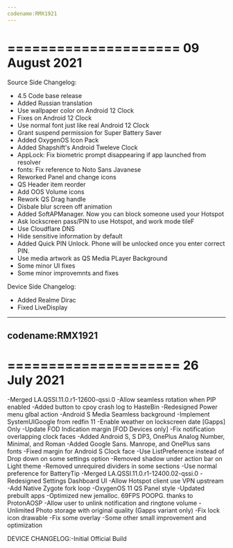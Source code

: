```yaml
---
codename:RMX1921
---
```


=====================
    09 August 2021
=====================
Source Side Changelog:
* 4.5 Code base release
* Added Russian translation
* Use wallpaper color on Android 12 Clock
* Fixes on Android 12 Clock
* Use normal font just like real Android 12 Clock
* Grant suspend permission for Super Battery Saver
* Added OxygenOS Icon Pack
* Added Shapshift's Android Tweleve Clock
* AppLock: Fix biometric prompt disappearing if app launched from resolver
* fonts: Fix reference to Noto Sans Javanese 
* Reworked Panel and change icons
* QS Header item reorder
* Add OOS Volume icons
* Rework QS Drag handle
* Disbale blur screen off animation
* Added SoftAPManager. Now you can block someone used your Hotspot
* Ask lockscreen pass/PIN to use Hotspot, and work mode tileF
* Use Cloudflare DNS
* Hide sensitive information by default
* Added Quick PIN Unlock. Phone will be unlocked once you enter correct PIN.
* Use media artwork as QS Media PLayer Background
* Some minor UI fixes
* Some minor improvemnts and fixes

Device Side Changelog:
* Added Realme Dirac
* Fixed LiveDisplay

---
codename:RMX1921
---
=====================
    26 July 2021
=====================
-Merged LA.QSSI.11.0.r1-12600-qssi.0
-Allow seamless rotation when PIP enabled
-Added button to cpoy crash log to HasteBin
-Redesigned Power menu glbal action
-Android S Media Seamless background
-Implement SystemUIGoogle from redfin 11
-Enable weather on lockscreen date [Gapps] Only
-Update FOD Indication margin [FOD Devices only]
-Fix notification overlapping clock faces
-Added Android S, S DP3, OnePlus Analog Number, Minimal, and Roman
-Added Google Sans. Manrope, and OnePlus sans fonts
-Fixed margin for Android S Clock face
-Use ListPreference instead of Drop down on some settings option
-Removed shadow under action bar on Light theme
-Removed unrequired dividers in some sections
-Use normal preference for BatteryTip
-Merged LA.QSSI.11.0.r1-12400.02-qssi.0
-Redesigned Settings Dashboard UI
-Allow Hotspot client use VPN upstream
-Add Native Zygote fork loop
-OxygenOS 11 QS Panel style
-Updated prebuilt apps
-Optimized new jemalloc. 69FPS POOPG. thanks to ProtonAOSP
-Allow user to unlink notification and ringtone volume
-Unlimited Photo storage with original quality (Gapps variant only)
-Fix lock icon drawable
-Fix some overlay
-Some other small improvement and optimization

DEVICE CHANGELOG:-Initial Official Build
